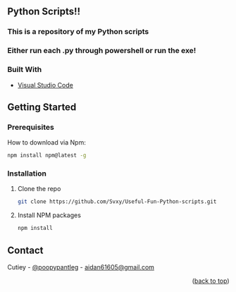 <!-- ABOUT THE PROJECT -->
## Python Scripts!!
### This is a repository of my Python scripts
### Either run each .py through powershell or run the exe!



### Built With

* [Visual Studio Code](https://visualstudio.microsoft.com/)




<!-- GETTING STARTED -->
## Getting Started


### Prerequisites

How to download via Npm:
  ```sh
  npm install npm@latest -g
  ```

### Installation

1. Clone the repo
   ```sh
   git clone https://github.com/Svxy/Useful-Fun-Python-scripts.git
   ```
2. Install NPM packages
   ```sh
   npm install
   ```


<!-- CONTACT -->
## Contact

Cutiey - [@poopypantleg](https://twitter.com/poopypantleg) - aidan61605@gmail.com


<p align="right">(<a href="#top">back to top</a>)</p>
